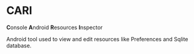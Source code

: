 # CARI
**C**onsole 
**A**ndroid 
**R**esources 
**I**nspector

Android tool used to view and edit resources like Preferences and Sqlite database.
